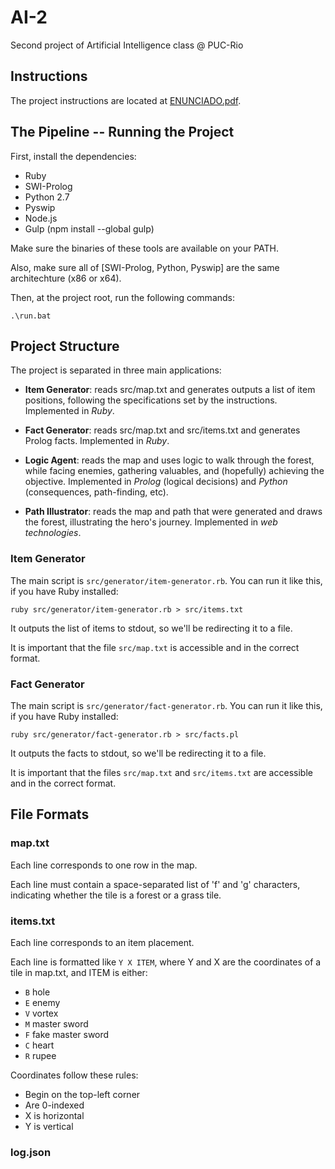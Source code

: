 # AI-2

Second project of Artificial Intelligence class @ PUC-Rio


## Instructions

The project instructions are located at [ENUNCIADO.pdf](ENUNCIADO.pdf).


## The Pipeline -- Running the Project

First, install the dependencies:

 * Ruby
 * SWI-Prolog
 * Python 2.7
 * Pyswip
 * Node.js
 * Gulp (npm install --global gulp)

Make sure the binaries of these tools are available on your PATH. 

Also, make sure all of [SWI-Prolog, Python, Pyswip] are the same architechture (x86 or x64).


Then, at the project root, run the following commands:

```
.\run.bat
```


## Project Structure

The project is separated in three main applications:

 * **Item Generator**: reads src/map.txt and generates outputs a list of item positions, following the specifications set by the instructions. Implemented in *Ruby*.

 * **Fact Generator**: reads src/map.txt and src/items.txt and generates Prolog facts. Implemented in *Ruby*.

 * **Logic Agent**: reads the map and uses logic to walk through the forest, while facing enemies, gathering valuables, and (hopefully) achieving the objective. Implemented in *Prolog* (logical decisions) and *Python* (consequences, path-finding, etc).

 * **Path Illustrator**: reads the map and path that were generated and draws the forest, illustrating the hero's journey. Implemented in *web technologies*.



### Item Generator

The main script is `src/generator/item-generator.rb`. You can run it like this, if you have Ruby installed:

```
ruby src/generator/item-generator.rb > src/items.txt
```

It outputs the list of items to stdout, so we'll be redirecting it to a file.

It is important that the file `src/map.txt` is accessible and in the correct format. 


### Fact Generator

The main script is `src/generator/fact-generator.rb`. You can run it like this, if you have Ruby installed:

```
ruby src/generator/fact-generator.rb > src/facts.pl
```

It outputs the facts to stdout, so we'll be redirecting it to a file.

It is important that the files `src/map.txt` and `src/items.txt` are accessible and in the correct format. 


## File Formats

### map.txt

Each line corresponds to one row in the map.

Each line must contain a space-separated list of 'f' and 'g' characters, indicating whether the tile is a forest or a grass tile.

### items.txt

Each line corresponds to an item placement. 

Each line is formatted like `Y X ITEM`, where Y and X are the coordinates of a tile in map.txt, and ITEM is either:

 * `B` hole
 * `E` enemy
 * `V` vortex
 * `M` master sword
 * `F` fake master sword
 * `C` heart
 * `R` rupee

Coordinates follow these rules:

 * Begin on the top-left corner
 * Are 0-indexed
 * X is horizontal
 * Y is vertical

### log.json

